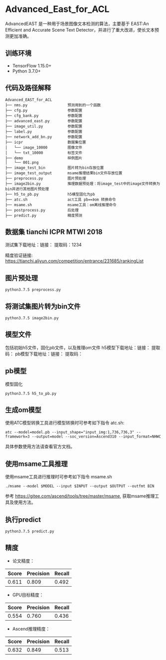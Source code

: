 # Advanced_East_for_ACL
AdvancedEAST 是一种用于场景图像文本检测的算法，主要基于 EAST:An Efficient and Accurate Scene Text Detector，并进行了重大改进，使长文本预测更加准确。
## 训练环境

* TensorFlow 1.15.0+
* Python 3.7.0+

## 代码及路径解释

```
Advanced_EAST_for_ACL
├── nms.py                  预测用到的一个函数
├── cfg.py			        参数配置
├── cfg_bank.py			    参数配置
├── advanced_east.py	    参数配置
├── image_util.py		    参数配置
├── label.py			    参数配置
├── network_add_bn.py	    参数配置
├── icpr				    数据集位置		
│   └── image_10000	        图像文件
│   └── txt_10000	        标签文件
├── demo				    样例图片		
│   └── 001.png			        			        
├── image_test_bin		    图片转为bin存放位置					            
├── image_test_output		msame推理结果bin文件存放位置				
├── preprocess.py           图片预处理
├── image2bin.py			推理数据预处理：将image_test中的image文件转换为bin并进行其他图片预处理
├── h5_to_pb.py             h5模型固化为pb
├── atc.sh  				act工具 pb==》om 转换命令
├── msame.sh				msame工具：om离线推理命令         
├── postprocess.py 			后处理
├── predict.py 			    精度预测
```


## 数据集 tianchi ICPR MTWI 2018

测试集下载地址：链接： 提取码：1234

精度验证链接: https://tianchi.aliyun.com/competition/entrance/231685/rankingList

## 图片预处理
```shell
python3.7.5 preprocess.py
```

## 将测试集图片转为bin文件

```shell
python3.7.5 image2bin.py
```

## 模型文件
包括初始h5文件，固化pb文件，以及推理om文件
h5模型下载地址：链接： 提取码：
pb模型下载地址：链接： 提取码：

## pb模型

模型固化
```shell
python3.7.5 h5_to_pb.py
```
## 生成om模型

使用ATC模型转换工具进行模型转换时可参考如下指令 atc.sh:
```shell
atc --model=model.pb --input_shape="input_img:1,736,736,3" --framework=3 --output=model --soc_version=Ascend310 --input_format=NHWC 
```
具体参数使用方法请查看官方文档。

## 使用msame工具推理

使用msame工具进行推理时可参考如下指令 msame.sh
```shell
./msame --model $MODEL --input $INPUT --output $OUTPUT --outfmt BIN
```
参考 https://gitee.com/ascend/tools/tree/master/msame, 获取msame推理工具及使用方法。

## 执行predict
```shell
python3.7.5 predict.py
```

## 精度
* 论文精度：

| Score    | Precision  | Recall    | 
| :--------: | ---------- | ------ |
|   0.611  | 0.809     | 0.492     | 

* GPU目标精度：

| Score    | Precision  | Recall    | 
| :--------: | ---------- | ------ |
|   0.554  | 0.760     | 0.436     | 

* Ascend推理精度：

| Score    | Precision  | Recall    | 
| :--------: | ---------- | ------ |
|   0.632  | 0.849     | 0.513     | 


